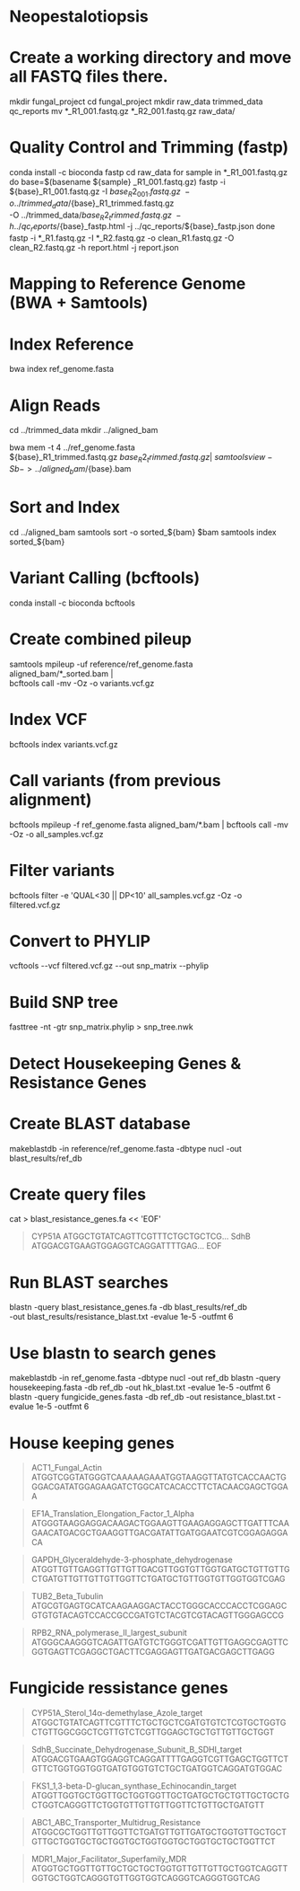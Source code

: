 # Neopestalotiopsis

# Create a working directory and move all FASTQ files there.
mkdir fungal_project
cd fungal_project
mkdir raw_data trimmed_data qc_reports
mv *_R1_001.fastq.gz *_R2_001.fastq.gz raw_data/

# Quality Control and Trimming (fastp)
conda install -c bioconda fastp
cd raw_data
for sample in *_R1_001.fastq.gz
do
  base=$(basename ${sample} _R1_001.fastq.gz)
  fastp -i ${base}_R1_001.fastq.gz -I ${base}_R2_001.fastq.gz \
        -o ../trimmed_data/${base}_R1_trimmed.fastq.gz \
        -O ../trimmed_data/${base}_R2_trimmed.fastq.gz \
        -h ../qc_reports/${base}_fastp.html -j ../qc_reports/${base}_fastp.json
done
fastp -i *_R1.fastq.gz -I *_R2.fastq.gz -o clean_R1.fastq.gz -O clean_R2.fastq.gz -h report.html -j report.json

# Mapping to Reference Genome (BWA + Samtools)
# Index Reference
bwa index ref_genome.fasta

# Align Reads

cd ../trimmed_data
mkdir ../aligned_bam

bwa mem -t 4 ../ref_genome.fasta \
    ${base}_R1_trimmed.fastq.gz ${base}_R2_trimmed.fastq.gz | \
    samtools view -Sb - > ../aligned_bam/${base}.bam
# Sort and Index

cd ../aligned_bam
samtools sort -o sorted_${bam} $bam
samtools index sorted_${bam}

# Variant Calling (bcftools)
conda install -c bioconda bcftools

# Create combined pileup
samtools mpileup -uf reference/ref_genome.fasta aligned_bam/*_sorted.bam | \
    bcftools call -mv -Oz -o variants.vcf.gz

# Index VCF
bcftools index variants.vcf.gz

# Call variants (from previous alignment)
bcftools mpileup -f ref_genome.fasta aligned_bam/*.bam | bcftools call -mv -Oz -o all_samples.vcf.gz

# Filter variants
bcftools filter -e 'QUAL<30 || DP<10' all_samples.vcf.gz -Oz -o filtered.vcf.gz

# Convert to PHYLIP
vcftools --vcf filtered.vcf.gz --out snp_matrix --phylip

# Build SNP tree
fasttree -nt -gtr snp_matrix.phylip > snp_tree.nwk

# Detect Housekeeping Genes & Resistance Genes
# Create BLAST database
makeblastdb -in reference/ref_genome.fasta -dbtype nucl -out blast_results/ref_db

# Create query files
cat > blast_resistance_genes.fa << 'EOF'
>CYP51A
ATGGCTGTATCAGTTCGTTTCTGCTGCTCG...
>SdhB
ATGGACGTGAAGTGGAGGTCAGGATTTTGAG...
EOF

# Run BLAST searches
blastn -query blast_resistance_genes.fa -db blast_results/ref_db \
       -out blast_results/resistance_blast.txt -evalue 1e-5 -outfmt 6

# Use blastn to search genes
makeblastdb -in ref_genome.fasta -dbtype nucl -out ref_db
blastn -query housekeeping.fasta -db ref_db -out hk_blast.txt -evalue 1e-5 -outfmt 6
blastn -query fungicide_genes.fasta -db ref_db -out resistance_blast.txt -evalue 1e-5 -outfmt 6
# House keeping genes
>ACT1_Fungal_Actin
ATGGTCGGTATGGGTCAAAAAGAAATGGTAAGGTTATGTCACCAACTGGGACGATATGGAGAAGATCTGGCATCACACCTTCTACAACGAGCTGGAA

>EF1A_Translation_Elongation_Factor_1_Alpha
ATGGGTAAGGAGGACAAGACTGGAAGTTGAAGAGGAGCTTGATTTCAAGAACATGACGCTGAAGGTTGACGATATTGATGGAATCGTCGGAGAGGACA

>GAPDH_Glyceraldehyde-3-phosphate_dehydrogenase
ATGGTTGTTGAGGTTGTTGTTGACGTTGGTGTTGGTGATGCTGTTGTTGCTGATGTTGTTGTTGTTGGTTCTGATGCTGTTGGTGTTGGTGGTCGAG

>TUB2_Beta_Tubulin
ATGCGTGAGTGCATCAAGAAGGACTACCTGGGCACCCACCTCGGAGCGTGTGTACAGTCCACCGCCGATGTCTACGTCGTACAGTTGGGAGCCG

>RPB2_RNA_polymerase_II_largest_subunit
ATGGGCAAGGGTCAGATTGATGTCTGGGTCGATTGTTGAGGCGAGTTCGGTGAGTTCGAGGCTGACTTCGAGGAGTTGATGACGAGCTTGAGG


# Fungicide ressistance genes 

>CYP51A_Sterol_14α-demethylase_Azole_target
ATGGCTGTATCAGTTCGTTTCTGCTGCTCGATGTGTCTCGTGCTGGTGCTGTTGGCGGCTCGTTGTCTCGTTGGAGCTGCTGTTGTTGCTGGT

>SdhB_Succinate_Dehydrogenase_Subunit_B_SDHI_target
ATGGACGTGAAGTGGAGGTCAGGATTTTGAGGTCGTTGAGCTGGTTCTGTTCTGGTGGTGGTGATGTGGTGTCTGCTGATGGTCAGGATGTGGAC

>FKS1_1,3-beta-D-glucan_synthase_Echinocandin_target
ATGGTTGGTGCTGGTTGCTGGTGGTTGCTGATGCTGCTGTTGCTGCTGCTGGTCAGGGTTCTGGTGTTGTTGTTGGTTCTGTTGCTGATGTT

>ABC1_ABC_Transporter_Multidrug_Resistance
ATGGCGCTGGTTGTTGGTTCTGATGTTGTTGATGCTGGTGTTGCTGCTGTTGCTGGTGCTGCTGGTGCTGGTGGTGCTGGTGCTGCTGGTTCT

>MDR1_Major_Facilitator_Superfamily_MDR
ATGGTGCTGGTTGTTGCTGCTGCTGGTGTTGTTGTTGCTGGTCAGGTTGGTGCTGGTCAGGGTGTTGGTGGTCAGGGTCAGGGTGGTCAG


  
